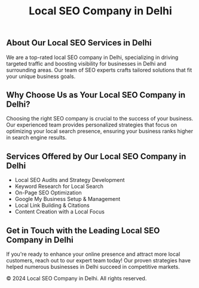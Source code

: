 <!DOCTYPE html>
<html lang="en">
<head>
   <meta name="google-site-verification" content="uQ5boxqf33tqkQ5hfUrkUV-R1rTMrFhDKwqFdoNI50c" />
    <meta charset="UTF-8">
    <meta name="viewport" content="width=device-width, initial-scale=1.0">
    <meta name="description" content="Best local SEO company in Delhi for customized and result-driven SEO solutions to boost your business.">
   
</head>
<body>

<header>
    <h1>Local SEO Company in Delhi</h1>
</header>

<section>
    <h2>About Our Local SEO Services in Delhi</h2>
    <p>We are a top-rated local SEO company in Delhi, specializing in driving targeted traffic and boosting visibility for businesses in Delhi and surrounding areas. Our team of SEO experts crafts tailored solutions that fit your unique business goals.</p>
</section>

<section>
    <h2>Why Choose Us as Your Local SEO Company in Delhi?</h2>
    <p>Choosing the right SEO company is crucial to the success of your business. Our experienced team provides personalized strategies that focus on optimizing your local search presence, ensuring your business ranks higher in search engine results.</p>
</section>

<section>
    <h2>Services Offered by Our Local SEO Company in Delhi</h2>
    <ul>
        <li>Local SEO Audits and Strategy Development</li>
        <li>Keyword Research for Local Search</li>
        <li>On-Page SEO Optimization</li>
        <li>Google My Business Setup & Management</li>
        <li>Local Link Building & Citations</li>
        <li>Content Creation with a Local Focus</li>
    </ul>
</section>

<section>
    <h2>Get in Touch with the Leading Local SEO Company in Delhi</h2>
    <p>If you're ready to enhance your online presence and attract more local customers, reach out to our expert team today! Our proven strategies have helped numerous businesses in Delhi succeed in competitive markets.</p>
</section>

<footer>
    <p>© 2024 Local SEO Company in Delhi. All rights reserved.</p>
</footer>

</body>
</html>
